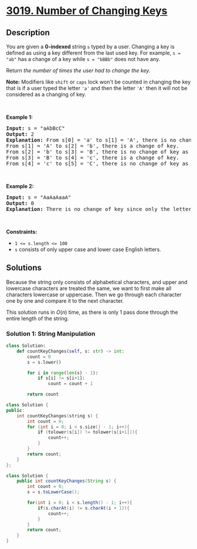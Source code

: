 # [3019. Number of Changing Keys](https://leetcode.com/problems/number-of-changing-keys/)

## Description
<p> 
You are given a <strong> 0-indexed </strong> string <code>s</code> typed by a user. Changing a key is defined as using a key different from the last used key. For example, <code>s = "ab"</code> has a change of a key while <code>s = "bBBb"</code> does not have any.</p>

<p> Return <em> the number of times the user had to change the key.</em></p>

<p> <strong>Note:</strong> Modifiers like <code>shift</code> or <code>caps</code> lock won't be counted in changing the key that is if a user typed the letter <code>'a'</code> and then the letter <code>'A'</code> then it will not be considered as a changing of key.</p>

<p>&nbsp;</p>
<p><strong class="example">Example 1:</strong></p>

<pre>
<strong>Input:</strong> s = "aAbBcC"
<strong>Output:</strong> 2
<strong>Explanation:</strong> From s[0] = 'a' to s[1] = 'A', there is no change of key as caps lock or shift is not counted.
From s[1] = 'A' to s[2] = 'b', there is a change of key.
From s[2] = 'b' to s[3] = 'B', there is no change of key as caps lock or shift is not counted.
From s[3] = 'B' to s[4] = 'c', there is a change of key.
From s[4] = 'c' to s[5] = 'C', there is no change of key as caps lock or shift is not counted.
</pre>

<p>&nbsp;</p>
<p><strong class="example">Example 2:</strong></p>

<pre>
<strong>Input:</strong> s = "AaAaAaaA"
<strong>Output:</strong> 0
<strong>Explanation:</strong> There is no change of key since only the letters 'a' and 'A' are pressed which does not require change of key.
</pre>

<p>&nbsp;</p>
<p><strong>Constraints:</strong></p>

<ul>
	<li><code>1 &lt;= s.length &lt;= 100</code></li>
	<li><code>s</code> consists of only upper case and lower case English letters.</li>
</ul>

## Solutions
Because the string only consists of alphabetical characters, and upper and lowercase characters are treated the same, we want to first make all characters lowercase or uppercase. Then we go through each character one by one and compare it to the next character. 

This solution runs in $O(n)$ time, as there is only 1 pass done through the entire length of the string. 

### Solution 1: String Manipulation

```python 
class Solution:
    def countKeyChanges(self, s: str) -> int:
        count = 0 
        s = s.lower()        

        for i in range(len(s) - 1):
            if s[i] != s[i+1]:
                count = count + 1

        return count
```

```cpp
class Solution {
public:
    int countKeyChanges(string s) {
        int count = 0; 
        for (int i = 0; i < s.size() - 1; i++){
            if (tolower(s[i]) != tolower(s[i+1])){
                count++;
            }
        }
        return count; 
    }
};
```

``` java 
class Solution {
    public int countKeyChanges(String s) {
        int count = 0;
        s = s.toLowerCase(); 

        for(int i = 0; i < s.length() - 1; i++){
            if(s.charAt(i) != s.charAt(i + 1)){
                count++;
            }
        }
        return count;
    }
}
```

